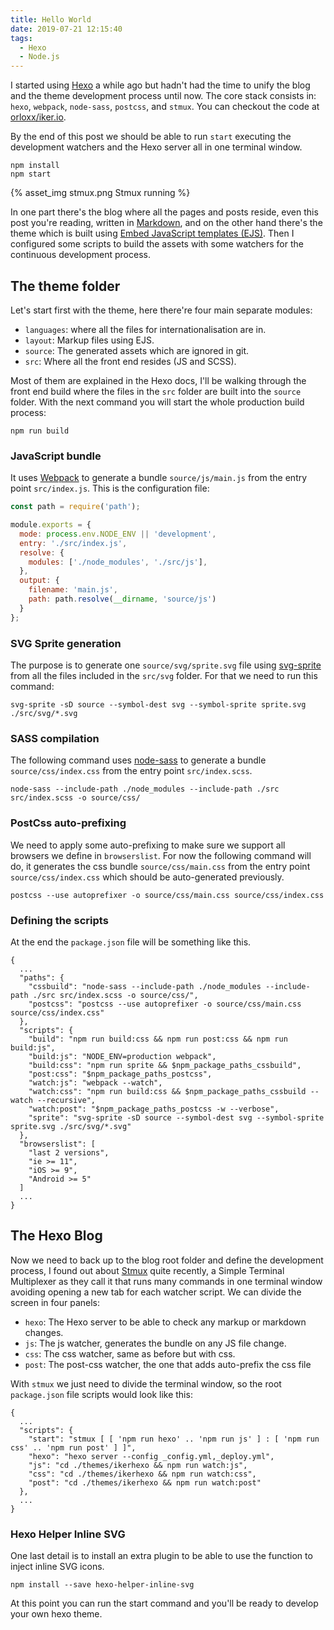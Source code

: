 ```yaml
---
title: Hello World
date: 2019-07-21 12:15:40
tags:
  - Hexo
  - Node.js
---
```


I started using [Hexo][1] a while ago but hadn't had the time to unify the blog and the theme development process until now. The core stack consists in: `hexo`, `webpack`, `node-sass`, `postcss`, and `stmux`. You can checkout the code at [orloxx/iker.io][2].

<!-- more -->

By the end of this post we should be able to run `start` executing the development watchers and the Hexo server all in one terminal window.

```shell
npm install
npm start
```

{% asset_img stmux.png Stmux running %}

In one part there's the blog where all the pages and posts reside, even this post you're reading, written in [Markdown][3], and on the other hand there's the theme which is built using [Embed JavaScript templates (EJS)][4]. Then I configured some scripts to build the assets with some watchers for the continuous development process.

## The theme folder

Let's start first with the theme, here there're four main separate modules:

* `languages`: where all the files for internationalisation are in.
* `layout`: Markup files using EJS.
* `source`: The generated assets which are ignored in git.
* `src`: Where all the front end resides (JS and SCSS).

Most of them are explained in the Hexo docs, I'll be walking through the front end build where the files in the `src` folder are built into the `source` folder. With the next command you will start the  whole production build process:

```shell
npm run build
```

### JavaScript bundle

It uses [Webpack][5] to generate a bundle `source/js/main.js` from the entry point `src/index.js`. This is the configuration file:

```javascript webpack.config.js
const path = require('path');

module.exports = {
  mode: process.env.NODE_ENV || 'development',
  entry: './src/index.js',
  resolve: {
    modules: ['./node_modules', './src/js'],
  },
  output: {
    filename: 'main.js',
    path: path.resolve(__dirname, 'source/js')
  }
};
```

### SVG Sprite generation

The purpose is to generate one `source/svg/sprite.svg` file using [svg-sprite][6] from all the files included in the `src/svg` folder. For that we need to run this command:

```shell
svg-sprite -sD source --symbol-dest svg --symbol-sprite sprite.svg ./src/svg/*.svg
```

### SASS compilation

The following command uses [node-sass][7] to generate a bundle `source/css/index.css` from the entry point `src/index.scss`.

```shell
node-sass --include-path ./node_modules --include-path ./src src/index.scss -o source/css/
```

### PostCss auto-prefixing

We need to apply some auto-prefixing to make sure we support all browsers we define in `browserslist`. For now the following command will do, it generates the css bundle `source/css/main.css` from the entry point `source/css/index.css` which should be auto-generated previously.

```shell
postcss --use autoprefixer -o source/css/main.css source/css/index.css
```

### Defining the scripts

At the end the `package.json` file will be something like this.

```text themes/ikerhexo/package.json
{
  ...
  "paths": {
    "cssbuild": "node-sass --include-path ./node_modules --include-path ./src src/index.scss -o source/css/",
    "postcss": "postcss --use autoprefixer -o source/css/main.css source/css/index.css"
  },
  "scripts": {
    "build": "npm run build:css && npm run post:css && npm run build:js",
    "build:js": "NODE_ENV=production webpack",
    "build:css": "npm run sprite && $npm_package_paths_cssbuild",
    "post:css": "$npm_package_paths_postcss",
    "watch:js": "webpack --watch",
    "watch:css": "npm run build:css && $npm_package_paths_cssbuild --watch --recursive",
    "watch:post": "$npm_package_paths_postcss -w --verbose",
    "sprite": "svg-sprite -sD source --symbol-dest svg --symbol-sprite sprite.svg ./src/svg/*.svg"
  },
  "browserslist": [
    "last 2 versions",
    "ie >= 11",
    "iOS >= 9",
    "Android >= 5"
  ]
  ...
}
```

## The Hexo Blog

Now we need to back up to the blog root folder and define the development process, I found out about [Stmux][8] quite recently, a Simple Terminal Multiplexer as they call it that runs many commands in one terminal window avoiding opening a new tab for each watcher script. We can divide the screen in four panels:

* `hexo`: The Hexo server to be able to check any markup or markdown changes.
* `js`: The js watcher, generates the bundle on any JS file change.
* `css`: The css watcher, same as before but with css.
* `post`: The post-css watcher, the one that adds auto-prefix the css file

With `stmux` we just need to divide the terminal window, so the root `package.json` file scripts would look like this:

```text package.json
{
  ...
  "scripts": {
    "start": "stmux [ [ 'npm run hexo' .. 'npm run js' ] : [ 'npm run css' .. 'npm run post' ] ]",
    "hexo": "hexo server --config _config.yml,_deploy.yml",
    "js": "cd ./themes/ikerhexo && npm run watch:js",
    "css": "cd ./themes/ikerhexo && npm run watch:css",
    "post": "cd ./themes/ikerhexo && npm run watch:post"
  },
  ...
}
```

### Hexo Helper Inline SVG

One last detail is to install an extra plugin to be able to use the function to inject inline SVG icons.

```shell
npm install --save hexo-helper-inline-svg
```

At this point you can run the start command and you'll be ready to develop your own hexo theme.



[1]: https://hexo.io/
[2]: https://github.com/orloxx/iker.io
[3]: https://www.markdownguide.org/
[4]: https://ejs.co/
[5]: https://github.com/webpack/webpack/tree/v4.35.3
[6]: https://github.com/jkphl/svg-sprite/tree/v1.5.0
[7]: https://github.com/sass/node-sass/tree/v4.12.0
[8]: https://github.com/rse/stmux/tree/1.7.1
